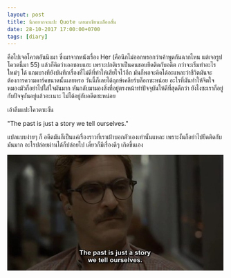 ```yaml
---
layout: post
title: นึกอยากจะแปะ Quote เลยมาเขียนบล็อกสั้น
date: 28-10-2017 17:00:00+0700
tags: [diary]
---
```


คือไปเจอโควตอันนึงมา ซึ่งมาจากหนังเรื่อง Her (คือนึกไม่ออกหรอกว่าเค้าพูดกันฉากไหน แต่เจอรูปโควตนี้มา 55) แล้วก็คิดว่าเออชอบแฮะ เพราะปกติเราเป็นคนชอบยึดติดกับอดีต กว่าจะเริ่มทำอะไรใหม่ๆ ได้ แถมบางทียังบันทึกเรื่องที่ไม่ดีที่ทำให้เสียใจไว้อีก มันก็พอจะคิดได้อะแหละว่าชีวิตมันจะต้องการความดาร์คขนาดนั้นเลยหรอ วันนี้ก็เลยได้ฤกษ์เคลียร์บล็อกซะหน่อย อะไรที่มันทำให้จิตใจหมองมัวก็อย่าไปใส่ใจมันมาก หันกลับมามองสิ่งที่อยู่ตรงหน้าทำปัจจุบันให้ดีที่สุดดีกว่า ยังไงซะเราก็อยู่กับปัจจุบันอยู่แล้วอะเนาะ ไม่ได้อยู่กับอดีตซะหน่อย

เอ้าลืมแปะโควตซะงั้น

"The past is just a story we tell ourselves."

แปลแบบง่ายๆ ก็ อดีตมันก็เป็นแค่เรื่องราวที่เราเฝ้าบอกตัวเองเท่านั้นแหละ เพราะงั้นก็อย่าไปยึดติดกับมันมาก อะไรปล่อยผ่านได้ก็ปล่อยไป เดี๋ยวก็มีเรื่องดีๆ เกิดขึ้นเอง

![The past is just a story we tell ourselves.](/images/pastisjust.jpg)